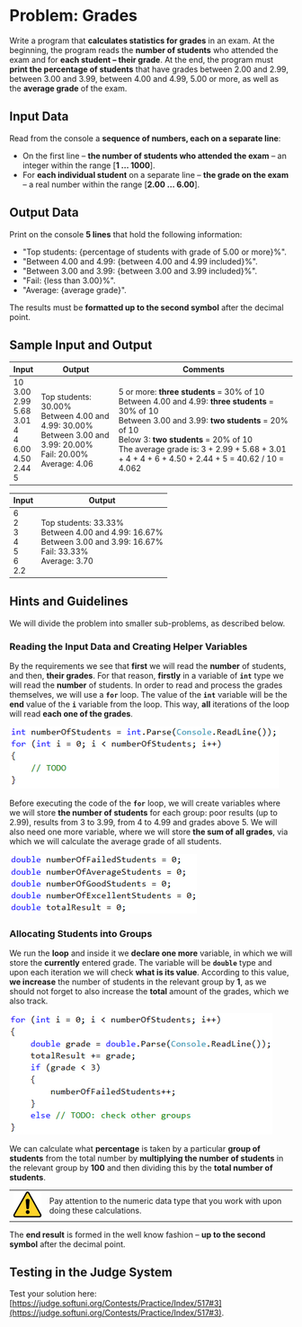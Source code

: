 # Problem: Grades

Write a program that **calculates statistics for grades** in an exam. At the beginning, the program reads the **number of students** who attended the exam and for **each student – their grade**. At the end, the program must **print the percentage of students** that have grades between 2.00 and 2.99, between 3.00 and 3.99, between 4.00 and 4.99, 5.00 or more, as well as the **average grade** of the exam.

## Input Data

Read from the console a **sequence of numbers, each on a separate line**:
 * On the first line – **the number of students who attended the exam** – an integer within the range [**1 … 1000**].
 * For **each individual student** on a separate line – **the grade on the exam** – a real number within the range [**2.00 … 6.00**].

## Output Data

Print on the console **5 lines** that hold the following information:
 * "Top students: {percentage of students with grade of 5.00 or more}%".
 * "Between 4.00 and 4.99: {between 4.00 and 4.99 included}%".
 * "Between 3.00 and 3.99: {between 3.00 and 3.99 included}%".
 * "Fail: {less than 3.00}%".
 * "Average: {average grade}".

The results must be **formatted up to the second symbol** after the decimal point.

## Sample Input and Output

| Input | Output | Comments |
| --- | --- | --- |
|10<br>3.00<br>2.99<br>5.68<br>3.01<br>4<br>4<br>6.00<br>4.50<br>2.44<br>5<br>|Top students: 30.00%<br>Between 4.00 and 4.99: 30.00%<br>Between 3.00 and 3.99: 20.00%<br>Fail: 20.00%<br>Average: 4.06|5 or more: **three students** = 30% of 10<br>Between 4.00 and 4.99: **three students** = 30% of 10<br>Between 3.00 and 3.99: **two students** = 20% of 10<br>Below 3: **two students** = 20% of 10<br>The average grade is: 3 + 2.99 + 5.68 + 3.01 + 4 + 4 + 6 + 4.50 + 2.44 + 5 = 40.62 / 10 = 4.062|

| Input | Output |
| --- | --- |
|6<br>2<br>3<br>4<br>5<br>6<br>2.2|Top students: 33.33%<br>Between 4.00 and 4.99: 16.67%<br>Between 3.00 and 3.99: 16.67%<br>Fail: 33.33%<br>Average: 3.70|

## Hints and Guidelines

We will divide the problem into smaller sub-problems, as described below.

### Reading the Input Data and Creating Helper Variables

By the requirements we see that **first** we will read the **number** of students, and then, **their grades**. For that reason, **firstly** in a variable of **`int`** type we will read the **number** of students. In order to read and process the grades themselves, we will use a **`for`** loop. The value of the **`int`** variable will be the **end** value of the **`i`** variable from the loop. This way, **all** iterations of the loop will read **each one of the grades**. 

![](/assets/chapter-8-2-images/05.Grades-01.png)

Before executing the code of the **`for`** loop, we will create variables where we will store **the number of students** for each group: poor results (up to 2.99), results from 3 to 3.99, from 4 to 4.99 and grades above 5. We will also need one more variable, where we will store **the sum of all grades**, via which we will calculate the average grade of all students.

![](/assets/chapter-8-2-images/05.Grades-02.png)

### Allocating Students into Groups

We run the **loop** and inside it we **declare one more** variable, in which we will store the **currently** entered grade. The variable will be **`double`** type and upon each iteration we will check **what is its value**. According to this value, **we increase** the number of students in the relevant group by **1**, as we should not forget to also increase the **total** amount of the grades, which we also track.

![](/assets/chapter-8-2-images/05.Grades-03.png)

We can calculate what **percentage** is taken by a particular **group of students** from the total number by **multiplying the number of students** in the relevant group by **100** and then dividing this by the **total number of students**. 

<table>
<tr>
<td width="10%"><img src="/assets/alert-icon.png" style="max-width:50px" /></td>
<td>Pay attention to the numeric data type that you work with upon doing these calculations.
</td>
</tr>
</table>

The **end result** is formed in the well know fashion – **up to the second symbol** after the decimal point.

## Testing in the Judge System

Test your solution here: [https://judge.softuni.org/Contests/Practice/Index/517#3](https://judge.softuni.org/Contests/Practice/Index/517#3).
